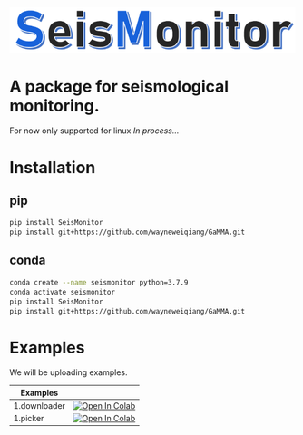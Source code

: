 ![seismonitor](docs/figures/seismonitor.PNG)     
# A package for seismological monitoring.
For now only supported for linux
*In process...*

# Installation

## pip
```bash
pip install SeisMonitor
pip install git+https://github.com/wayneweiqiang/GaMMA.git
```
## conda
```bash
conda create --name seismonitor python=3.7.9
conda activate seismonitor
pip install SeisMonitor
pip install git+https://github.com/wayneweiqiang/GaMMA.git
```


# Examples

We will be uploading examples.

| Examples |  |
|---|---|
| 1.downloader| [![Open In Colab](https://colab.research.google.com/assets/colab-badge.svg)](https://colab.research.google.com/github/ecastillot/SeisMonitor/blob/master/examples/1.downloader.ipynb) |
| 1.picker| [![Open In Colab](https://colab.research.google.com/assets/colab-badge.svg)](https://colab.research.google.com/github/ecastillot/SeisMonitor/blob/master/examples/2.picker.ipynb) |
